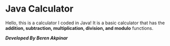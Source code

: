 # Java Calculator
Hello, this is a calculator I coded in Java! It is a basic calculator that has the **addition, subtraction, multiplication, division, and modulo** functions. 

***Developed By Beren Akpinar***
